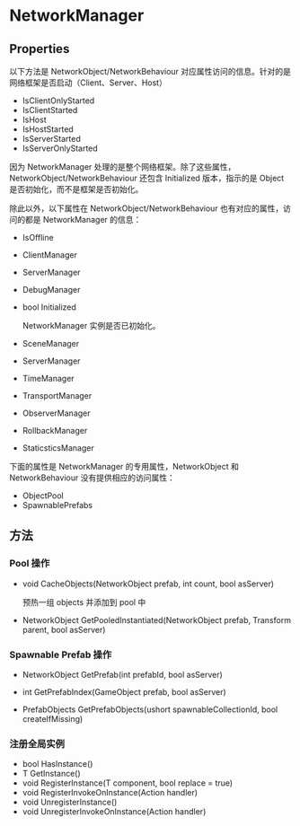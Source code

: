 # NetworkManager

## Properties

以下方法是 NetworkObject/NetworkBehaviour 对应属性访问的信息。针对的是网络框架是否启动（Client、Server、Host）

- IsClientOnlyStarted
- IsClientStarted
- IsHost
- IsHostStarted
- IsServerStarted
- IsServerOnlyStarted

因为 NetworkManager 处理的是整个网络框架。除了这些属性，NetworkObject/NetworkBehaviour 还包含 Initialized 版本，指示的是 Object 是否初始化，而不是框架是否初始化。

除此以外，以下属性在 NetworkObject/NetworkBehaviour 也有对应的属性，访问的都是 NetworkManager 的信息：

- IsOffline

- ClientManager

- ServerManager

- DebugManager

- bool Initialized

  NetworkManager 实例是否已初始化。

- SceneManager

- ServerManager

- TimeManager

- TransportManager

- ObserverManager

- RollbackManager

- StaticsticsManager

下面的属性是 NetworkManager 的专用属性，NetworkObject 和 NetworkBehaviour 没有提供相应的访问属性：

- ObjectPool
- SpawnablePrefabs

## 方法

### Pool 操作

- void CacheObjects(NetworkObject prefab, int count, bool asServer)

  预热一组 objects 并添加到 pool 中

- NetworkObject GetPooledInstantiated(NetworkObject prefab, Transform parent, bool asServer)

### Spawnable Prefab 操作

- NetworkObject GetPrefab(int prefabId, bool asServer)

- int GetPrefabIndex(GameObject prefab, bool asServer)

- PrefabObjects GetPrefabObjects<T>(ushort spawnableCollectionId, bool createIfMissing)

### 注册全局实例

- bool HasInstance<T>()
- T GetInstance<T>()
- void RegisterInstance<T>(T component, bool replace = true)
- void RegisterInvokeOnInstance<T>(Action<Component> handler)
- void UnregisterInstance<T>()
- void UnregisterInvokeOnInstance<T>(Action<Component> handler)
